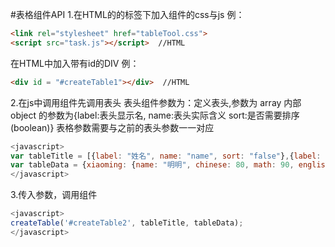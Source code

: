 #表格组件API
1.在HTML的<head>的标签下加入组件的css与js 例：

```HTML
<link rel="stylesheet" href="tableTool.css">
<script src="task.js"></script>  //HTML
```
在HTML中加入带有id的DIV 例：
```HTML
<div id = "#createTable1"></div>  //HTML
```
2.在js中调用组件先调用表头
表头组件参数为：定义表头,参数为 array 内部 object 的参数为{label:表头显示名, name:表头实际含义 sort:是否需要排序(boolean)}
表格参数需要与之前的表头参数一一对应
```javascript
<javascript>
var tableTitle = [{label: "姓名", name: "name", sort: "false"},{label: "语文", name: "chinese", sort: true} ......] 
var tableData = {xiaoming: {name: "明明", chinese: 80, math: 90, english: 70, sum: 240}, ......} //javascript
</javascript>
````
3.传入参数，调用组件
```javascript
<javascript>
createTable('#createTable2', tableTitle, tableData);
</javascript>

